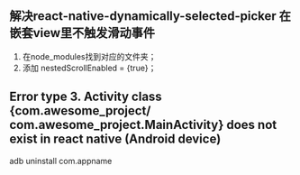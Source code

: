 ## 解决react-native-dynamically-selected-picker 在嵌套view里不触发滑动事件
1. 在node_modules找到对应的文件夹；
2. 添加 nestedScrollEnabled = {true}；


## Error type 3. Activity class {com.awesome_project/ com.awesome_project.MainActivity} does not exist in react native (Android device)
adb uninstall com.appname